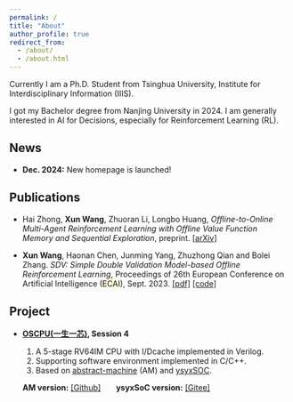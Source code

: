```yaml
---
permalink: /
title: "About"
author_profile: true
redirect_from: 
  - /about/
  - /about.html
---
```


Currently I am a Ph.D. Student from Tsinghua University, Institute for Interdisciplinary Information (IIIS).

I got my Bachelor degree from Nanjing University in 2024. I am generally interested in AI for Decisions, especially for Reinforcement Learning (RL).

News
------
- **Dec. 2024:** New homepage is launched!

Publications
------
- Hai Zhong, **Xun Wang**, Zhuoran Li, Longbo Huang, *Offline-to-Online Multi-Agent Reinforcement Learning with Offline Value Function Memory and Sequential Exploration*, preprint. [\[arXiv\]](https://arxiv.org/abs/2410.19450)

- **Xun Wang**, Haonan Chen, Junming Yang, Zhuzhong Qian and Bolei Zhang. *SDV: Simple Double Validation Model-based Offline Reinforcement Learning*, Proceedings of 26th European Conference on Artificial Intelligence (<span style="background-color:#FFF8DC;">ECAI</span>), Sept. 2023. [\[pdf\]](files/pdfs/sdv_ecai23.pdf) [\[code\]](https://github.com/Misakau/SDV)

Project
------
- **[OSCPU(一生一芯)](https://ysyx.oscc.cc/), Session 4**

  1. A 5-stage RV64IM CPU with I/Dcache implemented in Verilog.
  2. Supporting software environment implemented in C/C++.
  3. Based on [abstract-machine](https://github.com/NJU-ProjectN/abstract-machine) (AM) and [ysyxSOC](https://github.com/OSCPU/ysyxSoC/tree/ysyx4).
  
    **AM version:** [\[Github\]](https://github.com/Misakau/ysyx4) &nbsp; &nbsp; &nbsp; **ysyxSoC version:** [\[Gitee\]](https://gitee.com/misakau/ysyx4)

<!-- Selected Awards
------
- National Scholarship, by Ministry of Education of China, 2022 -->